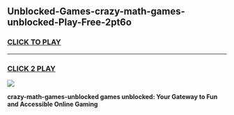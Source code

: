 
## Unblocked-Games-crazy-math-games-unblocked-Play-Free-2pt6o
<h3>
<a href="https://premium76.site?title=crazy-math-games-unblocked&ref=23A">CLICK TO PLAY</a></h3>
<hr>

<h3>
<a href="https://premium76.site?title=crazy-math-games-unblocked&ref=23A">CLICK 2 PLAY</a>
  
</h3>

<a href="https://premium76.site?title=crazy-math-games-unblocked&ref=23A"><img src="https://clearcache.store/games.png"></a>


**crazy-math-games-unblocked games unblocked: Your Gateway to Fun and Accessible Online Gaming**
